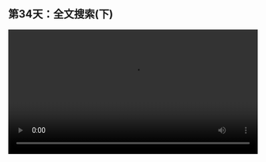 ## 第34天：全文搜索(下)
 

<video width="100%" controls controlslist="nodownload nofullscreen noremoteplayback" disablePictureInPicture>
  <source src="https://api.keepwork.com/ts-storage/siteFiles/14461/raw#1593681013685session34.webm" type="video/webm">
  <source src="https://api.keepwork.com/ts-storage/siteFiles/14462/raw#1593681024127session34small.mp4" type="video/mp4" />
   
  你的浏览器不支持播放
</video>
<style>
video::-webkit-media-controls-fullscreen-button { display: none; } 
</style>




### 字幕

全文搜索**Ctrl+Shift+F**键，
还可以用来搜索整个场景中代码方块中的代码。
比如我们按Ctrl+Shift+F，
我们可以搜索全文中所有包含clone语句的代码方块。
点击确定。
我们看到上面列出了所有的代码方块。
第一个参数是行数。
我们点击一个搜索结果。
我们看到人物会瞬移到这个代码方块的正上方，
并且在右侧的代码窗口内会高亮这行语句，在第15行。
同样我们还可以搜索所有包含score变量的代码方块。
同样人物会瞬移过去，并且高亮这行语句。
如果你的世界中有大量的代码，
这是一种非常快捷的跳转和搜索方式。

### 动手练习
在代码方块中，做全文搜索